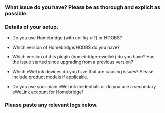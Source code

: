 <!-- PLEASE READ BEFORE POSTING A NEW ISSUE
   * If you are giving feedback or requesting a new feature then feel free to ignore this template.
   * If you are experiencing an issue with the plugin then please use this template as well as you can.
   * Things that may seem unimportant to you are often helpful in finding the cause of the issue. -->

### What issue do you have? Please be as thorough and explicit as possible.



### Details of your setup.
* Do you use Homebridge (with config-ui?) or HOOBS? 



* Which version of Homebridge/HOOBS do you have?



* Which version of this plugin (homebridge-ewelink) do you have? Has the issue started since upgrading from a previous version?



* Which eWeLink devices do you have that are causing issues? Please include product models if applicable.



* Do you use your main eWeLink credentials or do you use a secondary eWeLink account for Homebridge?



### Please paste any relevant logs below.
<!--
   It helps if you can turn on 'Debug Logging' and 'Request & Response Logging' in the plugin settings for more thorough logging.
   If you are posting an error then it is helpful for me to also see the previous few lines as this can show the cause of the error.
   Please enter the logs between the two ``` lines below so that the logs are formatted in a way which is easier to read
-->

```

```
